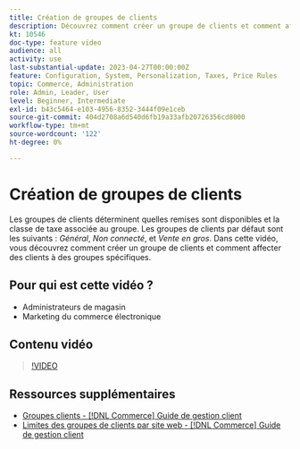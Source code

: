 ```yaml
---
title: Création de groupes de clients
description: Découvrez comment créer un groupe de clients et comment affecter des clients à des groupes spécifiques, qui déterminent les remises disponibles et la classe fiscale associée.
kt: 10546
doc-type: feature video
audience: all
activity: use
last-substantial-update: 2023-04-27T00:00:00Z
feature: Configuration, System, Personalization, Taxes, Price Rules
topic: Commerce, Administration
role: Admin, Leader, User
level: Beginner, Intermediate
exl-id: b43c5464-e103-4956-8352-3444f09e1ceb
source-git-commit: 404d2708a6d540d6fb19a33afb20726356cd8000
workflow-type: tm+mt
source-wordcount: '122'
ht-degree: 0%

---
```


# Création de groupes de clients

Les groupes de clients déterminent quelles remises sont disponibles et la classe de taxe associée au groupe. Les groupes de clients par défaut sont les suivants : _Général_, _Non connecté_, et _Vente en gros_. Dans cette vidéo, vous découvrez comment créer un groupe de clients et comment affecter des clients à des groupes spécifiques.

## Pour qui est cette vidéo ?

- Administrateurs de magasin
- Marketing du commerce électronique

## Contenu vidéo

>[!VIDEO](https://video.tv.adobe.com/v/343660?quality=12&learn=on)

## Ressources supplémentaires

- [Groupes clients - [!DNL Commerce] Guide de gestion client](https://experienceleague.adobe.com/docs/commerce-admin/customers/customers-menu/customer-groups.html)
- [Limites des groupes de clients par site web - [!DNL Commerce] Guide de gestion client](https://developer.adobe.com/commerce/php/development/components/indexing/optimization/#customer-group-limitations-by-websites)
